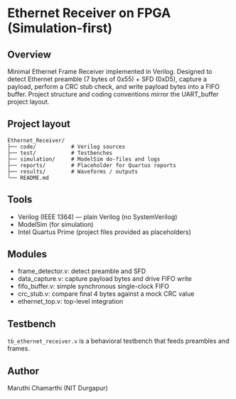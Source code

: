 # Ethernet Receiver on FPGA (Simulation-first)

## Overview
Minimal Ethernet Frame Receiver implemented in Verilog. Designed to detect Ethernet preamble (7 bytes of 0x55) + SFD (0xD5), capture a payload, perform a CRC stub check, and write payload bytes into a FIFO buffer. Project structure and coding conventions mirror the UART_buffer project layout.

## Project layout
```
Ethernet_Receiver/
├── code/           # Verilog sources
├── test/           # Testbenches
├── simulation/     # ModelSim do-files and logs
├── reports/        # Placeholder for Quartus reports
├── results/        # Waveforms / outputs
└── README.md
```

## Tools
- Verilog (IEEE 1364) — plain Verilog (no SystemVerilog)
- ModelSim (for simulation)
- Intel Quartus Prime (project files provided as placeholders)

## Modules
- frame_detector.v: detect preamble and SFD
- data_capture.v: capture payload bytes and drive FIFO write
- fifo_buffer.v: simple synchronous single-clock FIFO
- crc_stub.v: compare final 4 bytes against a mock CRC value
- ethernet_top.v: top-level integration

## Testbench
`tb_ethernet_receiver.v` is a behavioral testbench that feeds preambles and frames.

## Author
Maruthi Chamarthi (NIT Durgapur)
